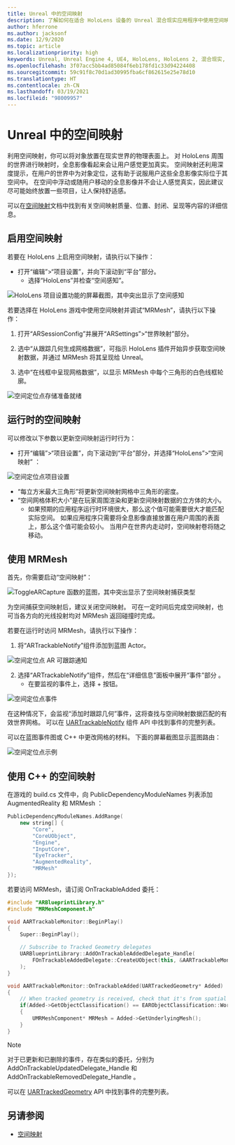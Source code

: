 ```yaml
---
title: Unreal 中的空间映射
description: 了解如何在适合 HoloLens 设备的 Unreal 混合现实应用程序中使用空间映射和网格。
author: hferrone
ms.author: jacksonf
ms.date: 12/9/2020
ms.topic: article
ms.localizationpriority: high
keywords: Unreal, Unreal Engine 4, UE4, HoloLens, HoloLens 2, 混合现实, 开发, 功能, 文档, 指南, 全息影像, 空间映射, 混合现实头戴显示设备, windows 混合现实头戴显示设备, 虚拟现实头戴显示设备
ms.openlocfilehash: 3f07acc5bb4ad85084f6eb178fd1c33d94224408
ms.sourcegitcommit: 59c91f8c70d1ad30995fba6cf862615e25e78d10
ms.translationtype: HT
ms.contentlocale: zh-CN
ms.lasthandoff: 03/19/2021
ms.locfileid: "98009957"
---
```

# <a name="spatial-mapping-in-unreal"></a>Unreal 中的空间映射

利用空间映射，你可以将对象放置在现实世界的物理表面上。 对 HoloLens 周围的世界进行映射时，全息影像看起来会让用户感觉更加真实。 空间映射还利用深度提示，在用户的世界中为对象定位，这有助于说服用户这些全息影像实际位于其空间中。 在空间中浮动或随用户移动的全息影像并不会让人感觉真实，因此建议尽可能始终放置一些项目，让人保持舒适感。

可以在[空间映射](../../design/spatial-mapping.md)文档中找到有关空间映射质量、位置、封闭、呈现等内容的详细信息。

## <a name="enabling-spatial-mapping"></a>启用空间映射

若要在 HoloLens 上启用空间映射，请执行以下操作：
- 打开“编辑”>“项目设置”，并向下滚动到“平台”部分。    
    + 选择“HoloLens”并检查“空间感知”。

![HoloLens 项目设置功能的屏幕截图，其中突出显示了空间感知](images/unreal-spatial-mapping-img-01.png)

若要选择在 HoloLens 游戏中使用空间映射并调试“MRMesh”，请执行以下操作：
1. 打开“ARSessionConfig”并展开“ARSettings”>“世界映射”部分。 

2. 选中“从跟踪几何生成网格数据”，可指示 HoloLens 插件开始异步获取空间映射数据，并通过 MRMesh 将其呈现给 Unreal。 
3. 选中“在线框中呈现网格数据”，以显示 MRMesh 中每个三角形的白色线框轮廓。 

![空间定位点存储准备就绪](images/unreal-spatialmapping-arsettings.PNG)


## <a name="spatial-mapping-at-runtime"></a>运行时的空间映射
可以修改以下参数以更新空间映射运行时行为：

- 打开“编辑”>“项目设置”，向下滚动到“平台”部分，并选择“HoloLens”>“空间映射”  ： 

![空间定位点项目设置](images/unreal-spatialmapping-projectsettings.PNG)

- “每立方米最大三角形”将更新空间映射网格中三角形的密度。  
- “空间网格体积大小”是在玩家周围渲染和更新空间映射数据的立方体的大小。  
    + 如果预期的应用程序运行时环境很大，那么这个值可能需要很大才能匹配实际空间。 如果应用程序只需要将全息影像直接放置在用户周围的表面上，那么这个值可能会较小。 当用户在世界内走动时，空间映射卷将随之移动。 

## <a name="working-with-mrmesh"></a>使用 MRMesh

首先，你需要启动“空间映射”：

![ToggleARCapture 函数的蓝图，其中突出显示了空间映射捕获类型](images/unreal-spatial-mapping-img-02.png)

为空间捕获空间映射后，建议关闭空间映射。  可在一定时间后完成空间映射，也可当各方向的光线投射均对 MRMesh 返回碰撞时完成。

若要在运行时访问 MRMesh，请执行以下操作：
1. 将“ARTrackableNotify”组件添加到蓝图 Actor。 

![空间定位点 AR 可跟踪通知](images/unreal-spatialmapping-artrackablenotify.PNG)

2. 选择“ARTrackableNotify”组件，然后在“详细信息”面板中展开“事件”部分  。 
    - 在要监视的事件上，选择 + 按钮。 

![空间定位点事件](images/unreal-spatialmapping-events.PNG)

在这种情况下，会监视“添加时跟踪几何”事件，这将查找与空间映射数据匹配的有效世界网格。 可以在 [UARTrackableNotify](https://docs.unrealengine.com/API/Runtime/AugmentedReality/UARTrackableNotifyComponent/index.html) 组件 API 中找到事件的完整列表。 

可以在蓝图事件图或 C++ 中更改网格的材料。 下面的屏幕截图显示蓝图路由： 

![空间定位点示例](images/unreal-spatialmapping-example.PNG)

## <a name="spatial-mapping-in-c"></a>使用 C++ 的空间映射

在游戏的 build.cs 文件中，向 PublicDependencyModuleNames 列表添加 AugmentedReality 和 MRMesh ：

```cpp
PublicDependencyModuleNames.AddRange(
    new string[] {
        "Core",
        "CoreUObject",
        "Engine",
        "InputCore",    
        "EyeTracker",
        "AugmentedReality",
        "MRMesh"
});
```

若要访问 MRMesh，请订阅 OnTrackableAdded 委托：

```cpp
#include "ARBlueprintLibrary.h"
#include "MRMeshComponent.h"

void AARTrackableMonitor::BeginPlay()
{
    Super::BeginPlay();

    // Subscribe to Tracked Geometry delegates
    UARBlueprintLibrary::AddOnTrackableAddedDelegate_Handle(
        FOnTrackableAddedDelegate::CreateUObject(this, &AARTrackableMonitor::OnTrackableAdded)
    );
}

void AARTrackableMonitor::OnTrackableAdded(UARTrackedGeometry* Added)
{
    // When tracked geometry is received, check that it's from spatial mapping
    if(Added->GetObjectClassification() == EARObjectClassification::World)
    {
        UMRMeshComponent* MRMesh = Added->GetUnderlyingMesh();
    }
}
```

> [!NOTE]
> 对于已更新和已删除的事件，存在类似的委托，分别为 AddOnTrackableUpdatedDelegate_Handle 和 AddOnTrackableRemovedDelegate_Handle 。
>
> 可以在 [UARTrackedGeometry](https://docs.unrealengine.com/API/Runtime/AugmentedReality/UARTrackedGeometry/index.html) API 中找到事件的完整列表。

## <a name="see-also"></a>另请参阅
* [空间映射](../../design/spatial-mapping.md)
